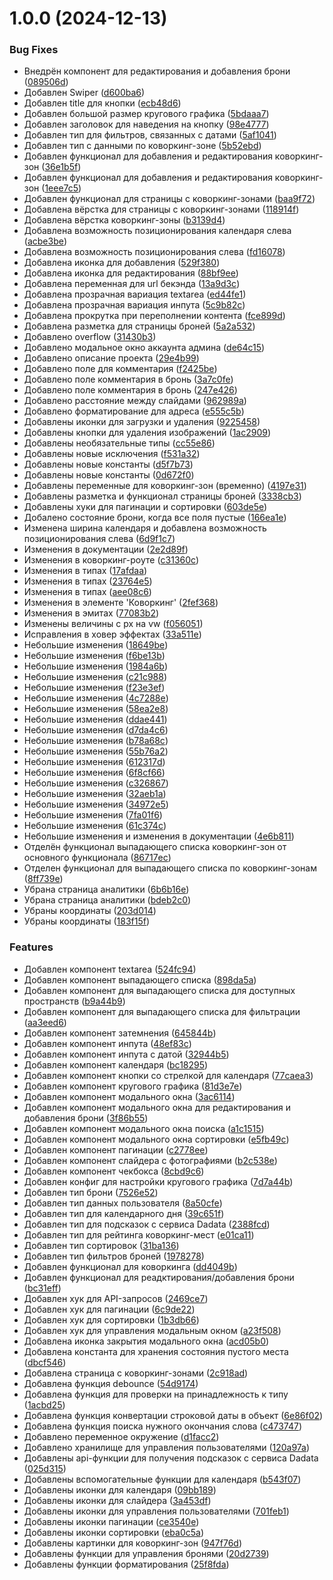 # 1.0.0 (2024-12-13)


### Bug Fixes

* Внедрён компонент для редактирования и добавления брони ([089506d](https://github.com/Mid1i/Kwagga/commit/089506da012920c09e0ebe8186ea7faceb879be5))
* Добавлен Swiper ([d600ba6](https://github.com/Mid1i/Kwagga/commit/d600ba6e640131b280791a89c15b395351647652))
* Добавлен title для кнопки ([ecb48d6](https://github.com/Mid1i/Kwagga/commit/ecb48d6cbd5b4cc235189ecdc87edeca2db7a326))
* Добавлен большой размер кругового графика ([5bdaaa7](https://github.com/Mid1i/Kwagga/commit/5bdaaa7a49b99118f33c93a20038c11d4d6ed86e))
* Добавлен заголовок для наведения на кнопку ([98e4777](https://github.com/Mid1i/Kwagga/commit/98e4777ccfc82593b989b46cf64723b23dda406c))
* Добавлен тип для фильтров, связанных с датами ([5af1041](https://github.com/Mid1i/Kwagga/commit/5af10414dd57c5ec65bbcb503e25ecf6a5bf46ea))
* Добавлен тип с данными по коворкинг-зоне ([5b52ebd](https://github.com/Mid1i/Kwagga/commit/5b52ebdf44f0a2d457f124313d21fdcedc7dc7db))
* Добавлен функционал для добавления и редактирования коворкинг-зон ([36e1b5f](https://github.com/Mid1i/Kwagga/commit/36e1b5f6767d055c2af0fb9be6e7c0b174613808))
* Добавлен функционал для добавления и редактирования коворкинг-зон ([1eee7c5](https://github.com/Mid1i/Kwagga/commit/1eee7c52d92871a2154fbf8d0385536fbed0b537))
* Добавлен функционал для страницы с коворкинг-зонами ([baa9f72](https://github.com/Mid1i/Kwagga/commit/baa9f72702dba32d9c4b61711fa1f72bb42ef03d))
* Добавлена вёрстка для страницы с коворкинг-зонами ([118914f](https://github.com/Mid1i/Kwagga/commit/118914ff294981f5719074c2f73cc2d6656b4be2))
* Добавлена вёрстка коворкинг-зоны ([b3139d4](https://github.com/Mid1i/Kwagga/commit/b3139d4633ee9fff4afb58f293da3a8d579e17f3))
* Добавлена возможность позиционирования календаря слева ([acbe3be](https://github.com/Mid1i/Kwagga/commit/acbe3be6e9737f74b86afd99c33b89f4234908ba))
* Добавлена возможность позиционирования слева ([fd16078](https://github.com/Mid1i/Kwagga/commit/fd1607803329ac2989a7e52c820d75d0be7e4ee6))
* Добавлена иконка для добавления ([529f380](https://github.com/Mid1i/Kwagga/commit/529f3807194cdf4419dd1c723321834930bea882))
* Добавлена иконка для редактирования ([88bf9ee](https://github.com/Mid1i/Kwagga/commit/88bf9eeaaadd91f8179a7b41e761abed872e9739))
* Добавлена переменная для url бекэнда ([13a9d3c](https://github.com/Mid1i/Kwagga/commit/13a9d3c8e0e1549812d30ee88f9a5d81a05aead6))
* Добавлена прозрачная вариация textarea ([ed44fe1](https://github.com/Mid1i/Kwagga/commit/ed44fe1dbfa8af5016b7c45c69de121d251533c8))
* Добавлена прозрачная вариация инпута ([5c9b82c](https://github.com/Mid1i/Kwagga/commit/5c9b82c178191bbd74dab09fc59e0d61fb8456d6))
* Добавлена прокрутка при переполнении контента ([fce899d](https://github.com/Mid1i/Kwagga/commit/fce899df934a9aaec3ae03716804eb2089f16f52))
* Добавлена разметка для страницы броней ([5a2a532](https://github.com/Mid1i/Kwagga/commit/5a2a532344a2d840fbcf86900c4987ecf746173c))
* Добавлено overflow ([31430b3](https://github.com/Mid1i/Kwagga/commit/31430b398f871236f67503a2964358ecc315892c))
* Добавлено модальное окно аккаунта админа ([de64c15](https://github.com/Mid1i/Kwagga/commit/de64c15de38f710d312bd0231570644f636819b6))
* Добавлено описание проекта ([29e4b99](https://github.com/Mid1i/Kwagga/commit/29e4b99e6d035664bf3f9f7640a71f310a462b50))
* Добавлено поле для комментария ([f2425be](https://github.com/Mid1i/Kwagga/commit/f2425bec495972d7f776be092251e1b7c76c6a30))
* Добавлено поле комментария в бронь ([3a7c0fe](https://github.com/Mid1i/Kwagga/commit/3a7c0feabc1f118d24d35de05322d3c6e7554ea6))
* Добавлено поле комментария в бронь ([247e426](https://github.com/Mid1i/Kwagga/commit/247e426f91cf1bc2ee3753d72ba9da7ecdbb55aa))
* Добавлено расстояние между слайдами ([962989a](https://github.com/Mid1i/Kwagga/commit/962989ab8ccb4ee7e4c52aea588876a36d027009))
* Добавлено форматирование для адреса ([e555c5b](https://github.com/Mid1i/Kwagga/commit/e555c5b75ef72ec81eab8f13ccf4a9bf4735bdf7))
* Добавлены иконки для загрузки и удаления ([9225458](https://github.com/Mid1i/Kwagga/commit/92254585abc1ae4f2215e3b6a439f6e3cad4b41d))
* Добавлены кнопки для удаления изображений ([1ac2909](https://github.com/Mid1i/Kwagga/commit/1ac2909603be01bd61d7a4c279a8b4c7e3fe5173))
* Добавлены необязательные типы ([cc55e86](https://github.com/Mid1i/Kwagga/commit/cc55e86a713249d1baef19e6029772daf4f4955f))
* Добавлены новые исключения ([f531a32](https://github.com/Mid1i/Kwagga/commit/f531a32380e1ad61b6ee6afc73c8b470ea5b2042))
* Добавлены новые константы ([d5f7b73](https://github.com/Mid1i/Kwagga/commit/d5f7b732bdb5408633b8ce265428eb308823cc6c))
* Добавлены новые константы ([0d672f0](https://github.com/Mid1i/Kwagga/commit/0d672f0d3fcbb204979c5a75f0c1691f574b6605))
* Добавлены переменные для коворкинг-зон (временно) ([4197e31](https://github.com/Mid1i/Kwagga/commit/4197e312d39b72ac30b70fbea2e95b2f3434c8e1))
* Добавлены разметка и функционал страницы броней ([3338cb3](https://github.com/Mid1i/Kwagga/commit/3338cb3fcb6b770086bbc270cd4af88113616683))
* Добавлены хуки для пагинации и сортировки ([603de5e](https://github.com/Mid1i/Kwagga/commit/603de5e7d6219bcd622070238893c3abb74eaaaa))
* Добалено состояние брони, когда все поля пустые ([166ea1e](https://github.com/Mid1i/Kwagga/commit/166ea1eef27a1dce1dedd8e4740cd91a459aaddd))
* Изменена ширина календаря и добавлена возможность позиционирования слева ([6d9f1c7](https://github.com/Mid1i/Kwagga/commit/6d9f1c73376c32c296693173ea282e1e99323482))
* Изменения в документации ([2e2d89f](https://github.com/Mid1i/Kwagga/commit/2e2d89fe11c55fd37748d9c4a1a41f3aeb6ba5c6))
* Изменения в коворкинг-роуте ([c31360c](https://github.com/Mid1i/Kwagga/commit/c31360c1c6ee59e339b813fd9bb1bf80f46a4eaa))
* Изменения в типах ([17afdaa](https://github.com/Mid1i/Kwagga/commit/17afdaaf0555bd72e4ef9c233dba2d88e5b5595b))
* Изменения в типах ([23764e5](https://github.com/Mid1i/Kwagga/commit/23764e5a0e968b6d8cf2fce67c4d14ef561c595f))
* Изменения в типах ([aee08c6](https://github.com/Mid1i/Kwagga/commit/aee08c6360da9436ee234890d69efad5fa2c5d86))
* Изменения в элементе 'Коворкинг' ([2fef368](https://github.com/Mid1i/Kwagga/commit/2fef36852ffa8dba08343d5215204b803259b81a))
* Изменения в эмитах ([77083b2](https://github.com/Mid1i/Kwagga/commit/77083b2279090a484b7c5bd5092c6761bc254311))
* Изменены величины с px на vw ([f056051](https://github.com/Mid1i/Kwagga/commit/f056051ca321951c3d48e976ffb3ea30ac0ba8cf))
* Исправления в ховер эффектах ([33a511e](https://github.com/Mid1i/Kwagga/commit/33a511eba9cdf3e23387566c3d547ceffbff83bd))
* Небольшие изменения ([18649be](https://github.com/Mid1i/Kwagga/commit/18649be1e15688aa43fe20cceede1ed36eda94d1))
* Небольшие изменения ([f6be13b](https://github.com/Mid1i/Kwagga/commit/f6be13b92e4fc60370df66dc44e6af658e26b5c3))
* Небольшие изменения ([1984a6b](https://github.com/Mid1i/Kwagga/commit/1984a6b7a37b963c947e19243021493435cacdc8))
* Небольшие изменения ([c21c988](https://github.com/Mid1i/Kwagga/commit/c21c9884fa0aeda8f9e5e9d3c0680dcf03cf498e))
* Небольшие изменения ([f23e3ef](https://github.com/Mid1i/Kwagga/commit/f23e3efe060108b201bba0c975e00b8a74be044d))
* Небольшие изменения ([4c7288e](https://github.com/Mid1i/Kwagga/commit/4c7288e03540821256e34c3fa1546108f861193a))
* Небольшие изменения ([58ea2e8](https://github.com/Mid1i/Kwagga/commit/58ea2e8e2a7c62203742e1ad020a9bcae35f0556))
* Небольшие изменения ([ddae441](https://github.com/Mid1i/Kwagga/commit/ddae4412fdec52efffae33fad70a94b3db39a200))
* Небольшие изменения ([d7da4c6](https://github.com/Mid1i/Kwagga/commit/d7da4c668b6e812bf6b0e4675b32e6db45e72ee8))
* Небольшие изменения ([b78a68c](https://github.com/Mid1i/Kwagga/commit/b78a68c6d7c191c3f6074cee29822415d897b563))
* Небольшие изменения ([55b76a2](https://github.com/Mid1i/Kwagga/commit/55b76a235b6f7fb5e745577d7899c98ed22cea12))
* Небольшие изменения ([612317d](https://github.com/Mid1i/Kwagga/commit/612317d17539e5b1182d0401fe53ac5f7d882970))
* Небольшие изменения ([6f8cf66](https://github.com/Mid1i/Kwagga/commit/6f8cf661cf68727d7c3c28d0a65664ba04f9f708))
* Небольшие изменения ([c326867](https://github.com/Mid1i/Kwagga/commit/c326867d854f409ea094f286f162e07a0deb107d))
* Небольшие изменения ([32aeb1a](https://github.com/Mid1i/Kwagga/commit/32aeb1a4ba7e3ddffac098c3826010aab32d5068))
* Небольшие изменения ([34972e5](https://github.com/Mid1i/Kwagga/commit/34972e589fa8b349d4dac3286a6672cde3115bdd))
* Небольшие изменения ([7fa01f6](https://github.com/Mid1i/Kwagga/commit/7fa01f6a72eeea1e6819bdb77c39c718ff3d396a))
* Небольшие изменения ([61c374c](https://github.com/Mid1i/Kwagga/commit/61c374c56bedf6654663c0fc09ae5b189280f717))
* Небольшие изменения и изменения в документации ([4e6b811](https://github.com/Mid1i/Kwagga/commit/4e6b81102be5017eee20d349db5178b98720c6a0))
* Отделён функционал выпадающего списка коворкинг-зон от основного функционала ([86717ec](https://github.com/Mid1i/Kwagga/commit/86717ec5e730eb6a26bc3e61980a0d8a87bfb15c))
* Отделен функционал для выпадающего списка по коворкинг-зонам ([8ff739e](https://github.com/Mid1i/Kwagga/commit/8ff739efc8b0a2756aa9e5ed3910bdf78f8a21b1))
* Убрана страница аналитики ([6b6b16e](https://github.com/Mid1i/Kwagga/commit/6b6b16ee2a532ef7d6d9b9a94885c81e0dfe889c))
* Убрана страница аналитики ([bdeb2c0](https://github.com/Mid1i/Kwagga/commit/bdeb2c0c9f3cef83e7011b045e69d571b299b0f4))
* Убраны координаты ([203d014](https://github.com/Mid1i/Kwagga/commit/203d014f6d0833dc3934e554ae9355524a1bc0c0))
* Убраны координаты ([183f15f](https://github.com/Mid1i/Kwagga/commit/183f15f1d9ed0287cc2c45265438a2271c466a3c))


### Features

* Добавлен компонент textarea ([524fc94](https://github.com/Mid1i/Kwagga/commit/524fc94128ab7d317e1dd3a71ee02d6cc6fc211d))
* Добавлен компонент выпадающего списка ([898da5a](https://github.com/Mid1i/Kwagga/commit/898da5ae8915960ae8f7c726a8af7d7d65ba876b))
* Добавлен компонент для выпадающего списка для доступных пространств ([b9a44b9](https://github.com/Mid1i/Kwagga/commit/b9a44b9bea4366774e4760f7bff6b3038c3c51a8))
* Добавлен компонент для выпадающего списка для фильтрации ([aa3eed6](https://github.com/Mid1i/Kwagga/commit/aa3eed67ccb9c63e7a298806145b9586170f492c))
* Добавлен компонент затемнения ([645844b](https://github.com/Mid1i/Kwagga/commit/645844b6daafafb5e7d8efb723fd56af054ff905))
* Добавлен компонент инпута ([48ef83c](https://github.com/Mid1i/Kwagga/commit/48ef83cc201ee68bea0e51e3eea399d98224faeb))
* Добавлен компонент инпута с датой ([32944b5](https://github.com/Mid1i/Kwagga/commit/32944b54babe6dd20601bec335472d418902c384))
* Добавлен компонент календаря ([bc18295](https://github.com/Mid1i/Kwagga/commit/bc18295ec85f2a8ac0bd11a88342fe383051eba1))
* Добавлен компонент кнопки со стрелкой для календаря ([77caea3](https://github.com/Mid1i/Kwagga/commit/77caea35f65fd33850c64ee6d38b55dc32be33ef))
* Добавлен компонент кругового графика ([81d3e7e](https://github.com/Mid1i/Kwagga/commit/81d3e7e006359e56ec30364b9281e10606e29b31))
* Добавлен компонент модального окна ([3ac6114](https://github.com/Mid1i/Kwagga/commit/3ac61147b308a54bbacdf77d2701952e7991efe2))
* Добавлен компонент модального окна для редактирования и добавления брони ([3f86b55](https://github.com/Mid1i/Kwagga/commit/3f86b55eaae162d4e88a85bcaa19a5293491fc16))
* Добавлен компонент модального окна поиска ([a1c1515](https://github.com/Mid1i/Kwagga/commit/a1c1515779882e91fd1d96eb40135b9ce2f30870))
* Добавлен компонент модального окна сортировки ([e5fb49c](https://github.com/Mid1i/Kwagga/commit/e5fb49c1fa85d4d4122a745fd7bb18430afe08f0))
* Добавлен компонент пагинации ([c2778ee](https://github.com/Mid1i/Kwagga/commit/c2778eeecd38f7efd516440588de12233e1f73e7))
* Добавлен компонент слайдера с фотографиями ([b2c538e](https://github.com/Mid1i/Kwagga/commit/b2c538e35fbf78cc4930da644264f2806680fd66))
* Добавлен компонент чекбокса ([8cbd9c6](https://github.com/Mid1i/Kwagga/commit/8cbd9c6d6a35695e030b581a7849e6b48333d015))
* Добавлен конфиг для настройки кругового графика ([7d7a44b](https://github.com/Mid1i/Kwagga/commit/7d7a44b55c883c47397b985ec2b7438cd105f705))
* Добавлен тип брони ([7526e52](https://github.com/Mid1i/Kwagga/commit/7526e52b952137853de36ecfd5b3219732531b46))
* Добавлен тип данных пользователя ([8a50cfe](https://github.com/Mid1i/Kwagga/commit/8a50cfe24fca65704060a666e25da75980081fe4))
* Добавлен тип для календарного дня ([39c651f](https://github.com/Mid1i/Kwagga/commit/39c651f8964c6e349b5e775b40688fb87104a060))
* Добавлен тип для подсказок с сервиса Dadata ([2388fcd](https://github.com/Mid1i/Kwagga/commit/2388fcddde1010c9f256f3d1490104db4fc0ef24))
* Добавлен тип для рейтинга коворкинг-мест ([e01ca11](https://github.com/Mid1i/Kwagga/commit/e01ca114693eef3fe5a4a26dc8431766ef89177a))
* Добавлен тип сортировок ([31ba136](https://github.com/Mid1i/Kwagga/commit/31ba136361a1d58c4020ba9c0da8816cf1a5c69e))
* Добавлен тип фильтров броней ([1978278](https://github.com/Mid1i/Kwagga/commit/19782786be7dbc8a0cc6d6349502746f6b84f731))
* Добавлен функционал для коворкинга ([dd4049b](https://github.com/Mid1i/Kwagga/commit/dd4049b33e0e1ab79b457e60ffa8a448ddca2c4e))
* Добавлен функционал для реадктирования/добавления брони ([bc31eff](https://github.com/Mid1i/Kwagga/commit/bc31eff7dbd9aa82f09d9d14e80a9d977cf9031a))
* Добавлен хук для API-запросов ([2469ce7](https://github.com/Mid1i/Kwagga/commit/2469ce71ca12377be8cc2d4736bf7ea7b210d1cf))
* Добавлен хук для пагинации ([6c9de22](https://github.com/Mid1i/Kwagga/commit/6c9de2233b7f1b18452b4e6f562b1504d5f4af52))
* Добавлен хук для сортировки ([1b3db66](https://github.com/Mid1i/Kwagga/commit/1b3db66fefb36e756191c6c1e7156653c52a904f))
* Добавлен хук для управления модальным окном ([a23f508](https://github.com/Mid1i/Kwagga/commit/a23f5083a6018e1ef70995eb6ed8cb07fbab8ecf))
* Добавлена иконка закрытия модального окна ([acd05b0](https://github.com/Mid1i/Kwagga/commit/acd05b06b7ba57e4b3441b7ec56a23bdefe624e7))
* Добавлена константа для хранения состояния пустого места ([dbcf546](https://github.com/Mid1i/Kwagga/commit/dbcf546f4819cc6762e9c0c946b1201a1778dace))
* Добавлена страница с коворкинг-зонами ([2c918ad](https://github.com/Mid1i/Kwagga/commit/2c918adba28ad5d29544f2f50eee020f0e5cafef))
* Добавлена функция debounce ([54d9174](https://github.com/Mid1i/Kwagga/commit/54d9174f22c9073884075bf2708ae9ed65435815))
* Добавлена функция для проверки на принадлежность к типу ([1acbd25](https://github.com/Mid1i/Kwagga/commit/1acbd2544911d90647e5734ccd16b47208a8c508))
* Добавлена функция конвертации строковой даты в объект ([6e86f02](https://github.com/Mid1i/Kwagga/commit/6e86f02d29a98c066da52f3e8cad9c6965f2bc34))
* Добавлена функция поиска нужного окончания слова ([c473747](https://github.com/Mid1i/Kwagga/commit/c4737470afefe6b3cce8aa173901f87ef69881ff))
* Добавлено переменное окружение ([d1facc2](https://github.com/Mid1i/Kwagga/commit/d1facc2f846de9b8d41872abd66c670368e40908))
* Добавлено хранилище для управления пользователями ([120a97a](https://github.com/Mid1i/Kwagga/commit/120a97a861a814433b7872bb6eaedecf14357292))
* Добавлены api-функции для получения подсказок с сервиса Dadata ([025d315](https://github.com/Mid1i/Kwagga/commit/025d31549fd621701718073f140c84cf5b50d70c))
* Добавлены вспомогательные функции для календаря ([b543f07](https://github.com/Mid1i/Kwagga/commit/b543f073467201a4946d54e62c8e6d6f2756a175))
* Добавлены иконки для календаря ([09bb189](https://github.com/Mid1i/Kwagga/commit/09bb1893cfd57aaabce793dd14d8c770ec6b0994))
* Добавлены иконки для слайдера ([3a453df](https://github.com/Mid1i/Kwagga/commit/3a453dfd41a1150d239fc41759d270cdc578293f))
* Добавлены иконки для управления пользователями ([701feb1](https://github.com/Mid1i/Kwagga/commit/701feb13fa8bf3e26fcf41528ed76c93740f457b))
* Добавлены иконки пагинации ([ce3540e](https://github.com/Mid1i/Kwagga/commit/ce3540e2e08f04afa78158d452675bdb7fcab452))
* Добавлены иконки сортировки ([eba0c5a](https://github.com/Mid1i/Kwagga/commit/eba0c5a68433d3bda9abebbd4709928dab3771f3))
* Добавлены картинки для коворкинг-зон ([947f76d](https://github.com/Mid1i/Kwagga/commit/947f76d42fabe52101e9512b9d149be2097c63a4))
* Добавлены функции для управления бронями ([20d2739](https://github.com/Mid1i/Kwagga/commit/20d2739a64e4d4c315111171821d8b2288bd6a7c))
* Добавлены функции форматирования ([25f8fda](https://github.com/Mid1i/Kwagga/commit/25f8fda917c867e8d7ea292bf8266c750c8ae554))
